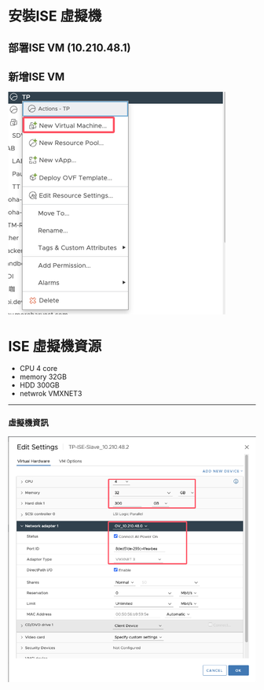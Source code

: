 # 安裝ISE 虛擬機 

## 部署ISE VM (10.210.48.1)


## 新增ISE VM
![](./photo/新增台北ISE1-1.png)


# ISE 虛擬機資源
- CPU 4 core
- memory 32GB
- HDD 300GB
- netwrok VMXNET3

--- 

### 虛擬機資訊 
![](./photo/虛擬機資訊.png)



